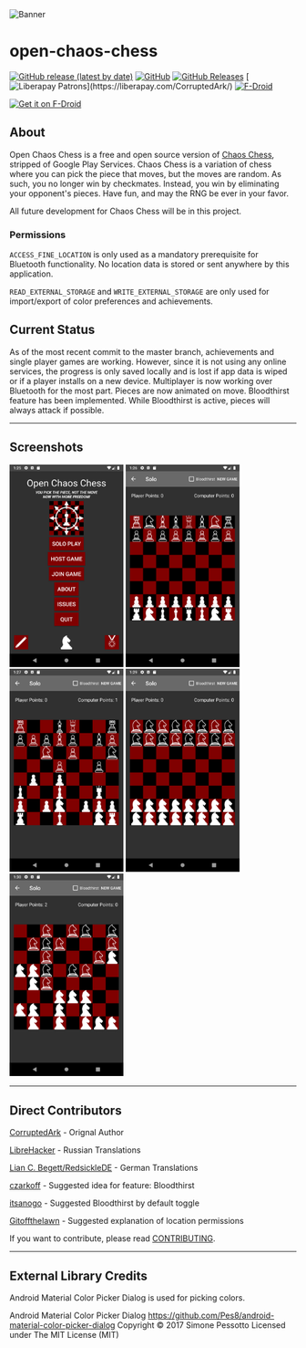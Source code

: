 
<img src="https://imgur.com/vGlxh6Z.png" alt="Banner" width="600" />

# open-chaos-chess
[![GitHub release (latest by date)](https://img.shields.io/github/v/release/CorruptedArk/open-chaos-chess)](https://github.com/CorruptedArk/open-chaos-chess/releases)
[![GitHub](https://img.shields.io/github/license/CorruptedArk/open-chaos-chess)](https://github.com/CorruptedArk/open-chaos-chess/blob/master/LICENSE)
[![GitHub Releases](https://img.shields.io/github/downloads/CorruptedArk/open-chaos-chess/latest/total)](https://github.com/CorruptedArk/open-chaos-chess/releases)
[![Liberapay Patrons](https://img.shields.io/liberapay/patrons/CorruptedArk.svg?logo=liberapay")](https://liberapay.com/CorruptedArk/)
[![F-Droid](https://img.shields.io/f-droid/v/dev.corruptedark.openchaoschess)](https://f-droid.org/en/packages/dev.corruptedark.openchaoschess/)

[<img src="https://fdroid.gitlab.io/artwork/badge/get-it-on.png"
    alt="Get it on F-Droid"
    height="80">](https://f-droid.org/packages/dev.corruptedark.openchaoschess)


## About
Open Chaos Chess is a free and open source version of [Chaos Chess](https://play.google.com/store/apps/details?id=dev.corruptedark.chaoschess), stripped of Google Play Services. Chaos Chess is a variation of chess where you can pick the piece that moves, but the moves are random. As such, you no longer win by checkmates. Instead, you win by eliminating your opponent's pieces. Have fun, and may the RNG be ever in your favor.

All future development for Chaos Chess will be in this project.

### Permissions
`ACCESS_FINE_LOCATION` is only used as a mandatory prerequisite for Bluetooth functionality. No location data is stored or sent anywhere by this application.

`READ_EXTERNAL_STORAGE` and `WRITE_EXTERNAL_STORAGE` are only used for import/export of color preferences and achievements.


## Current Status
As of the most recent commit to the master branch, achievements and single player games are working. However, since it is not using any online services, the progress is only saved locally and is lost if app data is wiped or if a player installs on a new device. Multiplayer is now working over Bluetooth for the most part. Pieces are now animated on move. Bloodthirst feature has been implemented. While Bloodthirst is active, pieces will always attack if possible.

----

## Screenshots
<img src="fastlane/metadata/android/en-US/images/phoneScreenshots/1-2.png" alt="Main menu" width="200" />
<img src="fastlane/metadata/android/en-US/images/phoneScreenshots/2-2.png" alt="Normal Game Start" width="200" />
<img src="fastlane/metadata/android/en-US/images/phoneScreenshots/3-2.png" alt="Normal Game Playing" width="200" />
<img src="fastlane/metadata/android/en-US/images/phoneScreenshots/4-2.png" alt="Knights Only Start" width="200" />
<img src="fastlane/metadata/android/en-US/images/phoneScreenshots/5-2.png" alt="Knights Only Playing" width="200" />

----

## Direct Contributors

[CorruptedArk](https://github.com/CorruptedArk) - Orignal Author

[LibreHacker](https://github.com/LibreHacker) - Russian Translations

[Lian C. Begett/RedsickleDE](https://github.com/RedsickleDE) - German Translations

[czarkoff](https://github.com/czarkoff) - Suggested idea for feature: Bloodthirst

[itsanogo](https://github.com/itsanogo) - Suggested Bloodthirst by default toggle

[Gitoffthelawn](https://github.com/Gitoffthelawn) - Suggested explanation of location permissions

If you want to contribute, please read [CONTRIBUTING](CONTRIBUTING.md).

----

## External Library Credits

Android Material Color Picker Dialog is used for picking colors.

Android Material Color Picker Dialog https://github.com/Pes8/android-material-color-picker-dialog Copyright © 2017 Simone Pessotto Licensed under The MIT License (MIT)

